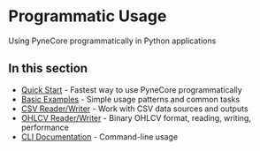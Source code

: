 <!--
---
weight: 10000
title: "Programmatic Usage"
description: "Using PyneCore programmatically in Python applications"
icon: "code"
date: "2025-08-11"
lastmod: "2025-08-11"
draft: false
toc: true
categories: ["Advanced", "API"]
tags: ["programmatic", "api", "python", "integration", "scripting"]
---
-->

# Programmatic Usage

Using PyneCore programmatically in Python applications

## In this section

- [Quick Start](./quick-start.md) - Fastest way to use PyneCore programmatically
- [Basic Examples](./basic-examples.md) - Simple usage patterns and common tasks
- [CSV Reader/Writer](../csv-reader-writer.md) - Work with CSV data sources and outputs
- [OHLCV Reader/Writer](../ohlcv-reader-writer.md) - Binary OHLCV format, reading, writing, performance
- [CLI Documentation](../../cli/README.md) - Command-line usage